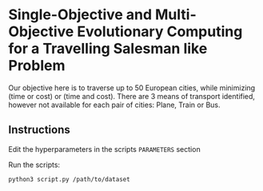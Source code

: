 # Single-Objective and Multi-Objective Evolutionary Computing for a Travelling Salesman like Problem

Our objective here is to traverse up to 50 European cities, while minimizing (time or cost) or (time and cost).
There are 3 means of transport identified, however not available for each pair of cities: Plane, Train or Bus.

## Instructions

Edit the hyperparameters in the scripts `PARAMETERS` section

Run the scripts:

`python3 script.py /path/to/dataset`
